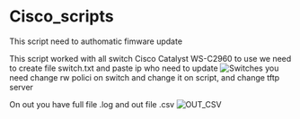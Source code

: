 # Cisco_scripts

This script need to authomatic fimware update

This script worked with all switch Cisco Catalyst WS-C2960
to use we need to create file switch.txt and paste ip who need to update
![Switches](https://user-images.githubusercontent.com/61703153/132260373-c12ec8a0-e282-4d22-8ebb-53939049fed4.png)
you need change rw polici on switch and change it on script, and change tftp server

On out you have full file .log and out file .csv
![OUT_CSV](https://user-images.githubusercontent.com/61703153/132260397-93c8e375-12ab-40b2-b788-370f185a77a3.png)
